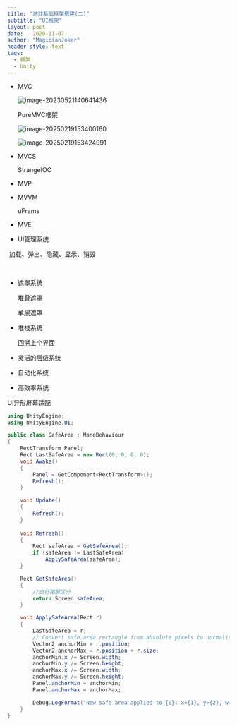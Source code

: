 ```yaml
---
title: "游戏基础框架搭建(二)"
subtitle: "UI框架"
layout: post
date:   2020-11-07
author: "MagicianJoker"
header-style: text
tags:
  - 框架
  - Unity
---
```




- MVC

  ![image-20230521140641436](https://magicianhoker.oss-cn-beijing.aliyuncs.com/ImgBed/202305211406491.png)

  PureMVC框架

  ![image-20250219153400160](https://magicianhoker.oss-cn-beijing.aliyuncs.com/ImgBed/202502191534287.png)

  ![image-20250219153424991](https://magicianhoker.oss-cn-beijing.aliyuncs.com/ImgBed/202502191534043.png)

- MVCS

  StrangeIOC

- MVP




- MVVM

  uFrame


- MVE



- UI管理系统

​	加载、弹出、隐藏、显示、销毁

​	

- 遮罩系统

  堆叠遮罩

  单层遮罩

- 堆栈系统

  回溯上个界面

- 灵活的层级系统

- 自动化系统

- 高效率系统







UI异形屏幕适配

```c#
using UnityEngine;
using UnityEngine.UI;

public class SafeArea : MonoBehaviour
{
    RectTransform Panel;
    Rect LastSafeArea = new Rect(0, 0, 0, 0);
    void Awake()
    {
        Panel = GetComponent<RectTransform>();
        Refresh();
    }

    void Update()
    {
        Refresh();
    }
	
    void Refresh()
    {
        Rect safeArea = GetSafeArea();
        if (safeArea != LastSafeArea)
            ApplySafeArea(safeArea);
    }

    Rect GetSafeArea()
    {
        //自行拓展区分
        return Screen.safeArea;
    }

    void ApplySafeArea(Rect r)
    {
        LastSafeArea = r;
        // Convert safe area rectangle from absolute pixels to normalised anchor coordinates
        Vector2 anchorMin = r.position;
        Vector2 anchorMax = r.position + r.size;
        anchorMin.x /= Screen.width;
        anchorMin.y /= Screen.height;
        anchorMax.x /= Screen.width;
        anchorMax.y /= Screen.height;
        Panel.anchorMin = anchorMin;
        Panel.anchorMax = anchorMax;

        Debug.LogFormat("New safe area applied to {0}: x={1}, y={2}, w={3}, h={4} on full extents w={5}, h={6}",name, r.x, r.y, r.width, r.height, Screen.width, Screen.height);
    }
}
```
